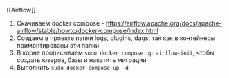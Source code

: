 [[Airflow]]
1. Скачиваем docker compose - https://airflow.apache.org/docs/apache-airflow/stable/howto/docker-compose/index.html
2. Создаем в проекте папки logs, plugins, dags, так как в контейнеры примонтированы эти папки
3. В корне прописываем `sudo docker compose up airflow-init`, чтобы создать юзеров, базы и накатить миграции
4. Выполнить `sudo docker-compose up -d`
